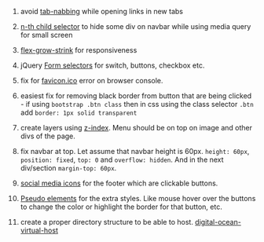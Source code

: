 1. avoid [tab-nabbing](https://www.freecodecamp.org/news/how-to-use-html-to-open-link-in-new-tab/) while opening links in new tabs

2. [n-th child selector](https://www.w3schools.com/cssref/sel_nth-child.asp) to hide some div on navbar while using media query for small screen

3. [flex-grow-strink](https://css-tricks.com/understanding-flex-grow-flex-shrink-and-flex-basis/) for responsiveness

4. jQuery [Form selectors](https://api.jquery.com/category/selectors/form-selectors/) for switch, buttons, checkbox etc.

5. fix for [favicon.ico](https://stackoverflow.com/questions/31075893/im-getting-favicon-ico-error/) error on browser console.

6. easiest fix for removing black border from button that are being clicked - if using `bootstrap .btn class` then in css using the class selector `.btn` add `border: 1px solid transparent`

7. create layers using [z-index](https://www.w3schools.com/css/css_z-index.asp). Menu should be on top on image and other divs of the page.

8. fix navbar at top. Let assume that navbar height is 60px. `height: 60px`, `position: fixed`, `top: 0` and `overflow: hidden`. And in the next div/section `margin-top: 60px`.

9. [social media icons](https://icons.getbootstrap.com/icons/facebook/) for the footer which are clickable buttons.

10. [Pseudo elements](https://www.w3schools.com/css/css_pseudo_elements.asp) for the extra styles. Like mouse hover over the buttons to change the color or highlight the border for that button, etc.

11. create a proper directory structure to be able to host. [digital-ocean-virtual-host](https://www.digitalocean.com/community/tutorials/how-to-set-up-apache-virtual-hosts-on-ubuntu-20-04/)
